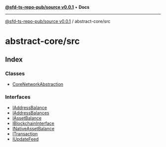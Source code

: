 [**@sfd-ts-repo-pub/source v0.0.1**](../../README.md) • **Docs**

***

[@sfd-ts-repo-pub/source v0.0.1](../../modules.md) / abstract-core/src

# abstract-core/src

## Index

### Classes

- [CoreNetworkAbstraction](classes/CoreNetworkAbstraction.md)

### Interfaces

- [IAddressBalance](interfaces/IAddressBalance.md)
- [IAddressBalances](interfaces/IAddressBalances.md)
- [IAssetBalance](interfaces/IAssetBalance.md)
- [IBlockchainInterface](interfaces/IBlockchainInterface.md)
- [INativeAssetBalance](interfaces/INativeAssetBalance.md)
- [ITransaction](interfaces/ITransaction.md)
- [IUpdateFeed](interfaces/IUpdateFeed.md)
